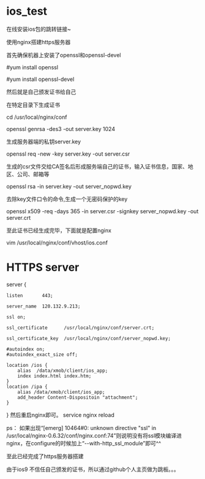 # ios_test
在线安装ios包的跳转链接~

使用nginx搭建https服务器

首先确保机器上安装了openssl和openssl-devel

#yum install openssl

#yum install openssl-devel

然后就是自己颁发证书给自己

在特定目录下生成证书

cd /usr/local/nginx/conf

openssl genrsa -des3 -out server.key 1024

生成服务器端的私钥server.key

openssl req -new -key server.key -out server.csr

生成的csr文件交给CA签名后形成服务端自己的证书，输入证书信息，国家、地区、公司、邮箱等

openssl rsa -in server.key  -out server_nopwd.key

去除key文件口令的命令,生成一个无密码保护的key

openssl x509 -req -days 365 -in server.csr -signkey server_nopwd.key -out server.crt

至此证书已经生成完毕，下面就是配置nginx


vim /usr/local/nginx/conf/vhost/ios.conf

# HTTPS server  
server {

	listen       443;
	
	server_name  120.132.9.213;
	
	ssl on;
	
	ssl_certificate      /usr/local/nginx/conf/server.crt;
	
	ssl_certificate_key  /usr/local/nginx/conf/server_nopwd.key;
	
	#autoindex on;  
	#autoindex_exact_size off;   
	
	location /ios {
		alias  /data/xmob/client/ios_app;
		index index.html index.htm;
	}
	location /ipa {
		alias /data/xmob/client/ios_app;
		add_header Content-Dispositoin "attachment";
	}
}
然后重启nginx即可。 service nginx reload

ps： 如果出现“[emerg] 10464#0: unknown directive "ssl" in /usr/local/nginx-0.6.32/conf/nginx.conf:74”则说明没有将ssl模块编译进nginx，在configure的时候加上“--with-http_ssl_module”即可^^

至此已经完成了https服务器搭建



由于ios9 不信任自己颁发的证书，所以通过github个人主页做为跳板。。。
